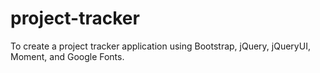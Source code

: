 # project-tracker
To create a project tracker application using Bootstrap, jQuery, jQueryUI, Moment, and Google Fonts.
